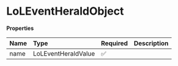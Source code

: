 # LoLEventHeraldObject

**Properties**

| Name | Type                | Required | Description |
| :--- | :------------------ | :------- | :---------- |
| name | LoLEventHeraldValue | ✅       |             |
